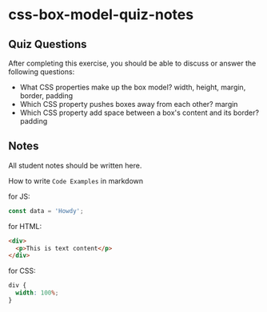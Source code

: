 # css-box-model-quiz-notes

## Quiz Questions

After completing this exercise, you should be able to discuss or answer the following questions:

- What CSS properties make up the box model?
  width, height, margin, border, padding
- Which CSS property pushes boxes away from each other?
  margin
- Which CSS property add space between a box's content and its border?
  padding

## Notes

All student notes should be written here.

How to write `Code Examples` in markdown

for JS:

```javascript
const data = 'Howdy';
```

for HTML:

```html
<div>
  <p>This is text content</p>
</div>
```

for CSS:

```css
div {
  width: 100%;
}
```
